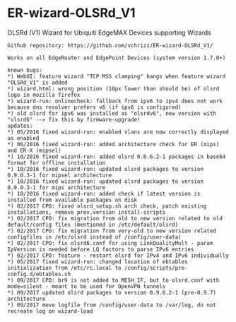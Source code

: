 # ER-wizard-OLSRd_V1
OLSRd (V1) Wizard for Ubiquiti EdgeMAX Devices supporting Wizards

    Github repository: https://github.com/vchrizz/ER-wizard-OLSRd_V1/

    Works on all EdgeRouter and EdgePoint Devices (system version 1.7.0+)

    known bugs:
    *) WebUI: feature wizard "TCP MSS clamping" hangs when feature wizard "OLSRd_V1" is added
    *) wizard.html: wrong position (10px lower than should be) of olsrd logo in mozilla firefox
    *) wizard-run: onlinecheck: fallback from ipv6 to ipv4 does not work because dns resolver prefers v6 (if ipv6 is configured)
    *) old olsrd for ipv6 was installed as "olsrdv6", new version with "olsrd6" --> fix this by firmware-upgrade!
    updates:
    *) 05/2016 fixed wizard-run: enabled vlans are now correctly displayed as enabled
    *) 06/2016 fixed wizard-run: added architecture check for ER (mips) and ER-X (mipsel)
    *) 10/2016 fixed wizard-run: added olsrd 0.6.6.2-1 packages in base64 format for offline installation
    *) 10/2016 fixed wizard-run: updated olsrd packages to version 0.9.0.3-1 for mipsel architecture
    *) 10/2016 fixed wizard-run: updated olsrd packages to version 0.9.0.3-1 for mips architecture
    *) 10/2016 fixed wizard-run: added check if latest version is installed from available packages on disk
    *) 02/2017 CPO: fixed olsrd_setup.sh arch check, patch existing installations, remove prev.version install-scripts
    *) 02/2017 CPO: fix migration from old to new version related to old default/config files (mentioned in /etc/default/olsrd)
    *) 02/2017 CPO: fix migration from very-old to new version related configfiles in /etc/olsrd instead of /config/user-data)  
    *) 02/2017 CPO: fix olsrd6.conf for using LinkQualityMult - param IpVersion is needed before LQ factors to parse IPv6 entries
    *) 02/2017 CPO: feature - restart olsrd for IPv4 and IPv6 individually
    *) 05/2017 fixed wizard-run: changed location of ebtables initialization from /etc/rc.local to /config/scripts/pre-config.d/ebtables.sh
    *) 09/2017 CPO: br9 is not added to MESH_IF, but to olsrd.conf with mode=silent - meant to be used for OpenVPN tunnels
    *) 09/2017 updated olsrd packages to version 0.9.6.2-1 (pre-0.9.7) architecture
    *) 09/2017 move logfile from /config/user-data to /var/log, do not recreate log on wizard-load
